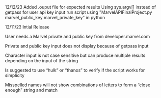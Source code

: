 12/12/23
Added .ouput file for expected results
Using sys.argv[] instead of getpass for user api key input
run script using "MarvelAPIFinalProject.py marvel_public_key marvel_private_key" in python

12/11/23
Intial Release

User needs a Marvel private and public key from developer.marvel.com

Private and public key input does not display because of getpass input

Character input is not case sensitive but can produce multiple results depending on the input of the string

Is suggested to use “hulk” or “thanos” to verify if the script works for simplicity

Misspelled names will not show combinations of letters to form a “close enough” string and match


